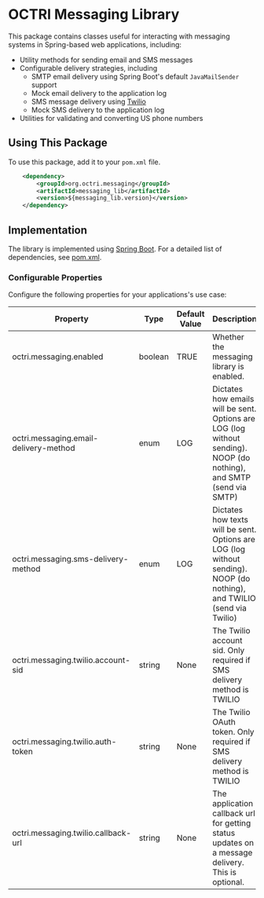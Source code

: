 # OCTRI Messaging Library

This package contains classes useful for interacting with messaging systems in Spring-based web applications, including:

* Utility methods for sending email and SMS messages
* Configurable delivery strategies, including
  * SMTP email delivery using Spring Boot's default `JavaMailSender` support
  * Mock email delivery to the application log
  * SMS message delivery using [Twilio](https://www.twilio.com/en-us)
  * Mock SMS delivery to the application log
* Utilities for validating and converting US phone numbers

## Using This Package

To use this package, add it to your `pom.xml` file.

```xml
	<dependency>
		<groupId>org.octri.messaging</groupId>
		<artifactId>messaging_lib</artifactId>
		<version>${messaging_lib.version}</version>
	</dependency>
```

## Implementation

The library is implemented using [Spring Boot](https://spring.io/projects/spring-boot). For a detailed list of dependencies, see [pom.xml](./pom.xml).

### Configurable Properties

Configure the following properties for your applications's use case:

| Property | Type | Default Value | Description |
|---|---|---|---|
|octri.messaging.enabled|boolean|TRUE|Whether the messaging library is enabled.|
|octri.messaging.email-delivery-method|enum|LOG|Dictates how emails will be sent. Options are LOG (log without sending). NOOP (do nothing), and SMTP (send via SMTP)|
|octri.messaging.sms-delivery-method|enum|LOG|Dictates how texts will be sent. Options are LOG (log without sending). NOOP (do nothing), and TWILIO (send via Twilio)|
|octri.messaging.twilio.account-sid|string|None|The Twilio account sid. Only required if SMS delivery method is TWILIO|
octri.messaging.twilio.auth-token|string|None|The Twilio OAuth token. Only required if SMS delivery method is TWILIO|
octri.messaging.twilio.callback-url|string|None|The application callback url for getting status updates on a message delivery. This is optional.|

